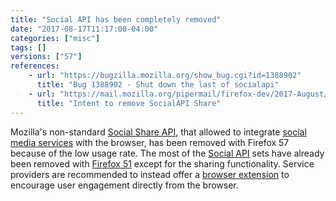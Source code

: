 ```yaml
---
title: "Social API has been completely removed"
date: "2017-08-17T11:17:00-04:00"
categories: ["misc"]
tags: []
versions: ["57"]
references:
    - url: "https://bugzilla.mozilla.org/show_bug.cgi?id=1388902"
      title: "Bug 1388902 - Shut down the last of socialapi"
    - url: "https://mail.mozilla.org/pipermail/firefox-dev/2017-August/005709.html"
      title: "Intent to remove SocialAPI Share"
---
```

Mozilla's non-standard [Social Share API](https://developer.mozilla.org/docs/Mozilla/Projects/Social_API/Share), that allowed to integrate [social media services](https://activations.cdn.mozilla.net/) with the browser, has been removed with Firefox 57 because of the low usage rate. The most of the [Social API](https://developer.mozilla.org/docs/Mozilla/Projects/Social_API) sets have already been removed with [Firefox 51](https://www.fxsitecompat.com/en-CA/docs/2016/social-api-has-been-removed-except-the-sharing-functionality/) except for the sharing functionality. Service providers are recommended to instead offer a [browser extension](https://developer.mozilla.org/Add-ons/WebExtensions) to encourage user engagement directly from the browser.
